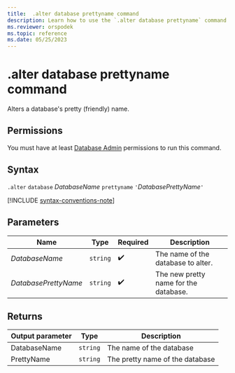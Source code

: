 ```yaml
---
title:  .alter database prettyname command
description: Learn how to use the `.alter database prettyname` command to alter the database's name.
ms.reviewer: orspodek
ms.topic: reference
ms.date: 05/25/2023
---
```

# .alter database prettyname command

Alters a database's pretty (friendly) name.

## Permissions

You must have at least [Database Admin](../access-control/role-based-access-control.md) permissions to run this command.

## Syntax

`.alter` `database` *DatabaseName* `prettyname` `'`*DatabasePrettyName*`'`

[!INCLUDE [syntax-conventions-note](../includes/syntax-conventions-note.md)]

## Parameters

|Name|Type|Required|Description|
|--|--|--|--|
|*DatabaseName*| `string` | :heavy_check_mark:|The name of the database to alter.|
|*DatabasePrettyName*| `string` | :heavy_check_mark:|The new pretty name for the database.|

## Returns

|Output parameter |Type |Description
|---|---|---
|DatabaseName | `string` |The name of the database
|PrettyName | `string` |The pretty name of the database
